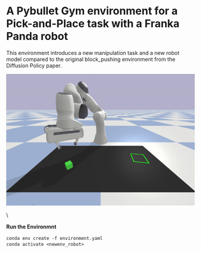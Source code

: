 
# A Pybullet Gym environment for a Pick-and-Place task with a Franka Panda robot

This environment introduces a new manipulation task and a new robot model compared to the original block_pushing environment from the Diffusion Policy paper.



![Demo](./Gripper_Robot_Sim/media/demo.gif)

\\

**Run the Environmnt**
```
conda env create -f environment.yaml
conda activate <newenv_robot>
```